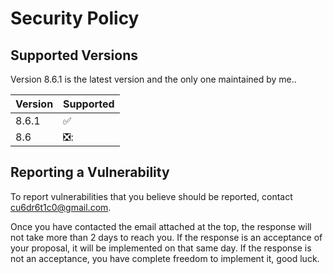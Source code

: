 # Security Policy

## Supported Versions

Version 8.6.1 is the latest version and the only one maintained by me..

| Version | Supported          |
| ------- | ------------------ |
| 8.6.1   | :white_check_mark: |
| 8.6   | ❎: |

## Reporting a Vulnerability

To report vulnerabilities that you believe should be reported, contact cu6dr6t1c0@gmail.com.

Once you have contacted the email attached at the top, the response will not take more than 2 days to reach you.
If the response is an acceptance of your proposal, it will be implemented on that same day. 
If the response is not an acceptance, you have complete freedom to implement it, good luck.
